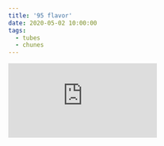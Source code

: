 ```yaml
---
title: '95 flavor'
date: 2020-05-02 10:00:00
tags:
  - tubes
  - chunes
---
```

<div class='video-player'><iframe src='https://www.youtube.com/embed/e66NsV_cAhc' frameborder='0' allowfullscreen></iframe></div>
